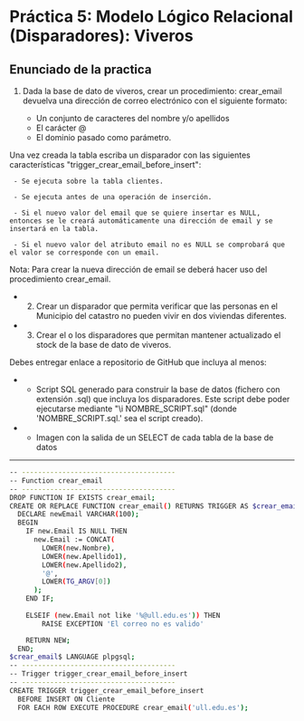 # Práctica 5: Modelo Lógico Relacional (Disparadores): Viveros

## Enunciado de la practica

1. Dada la base de dato de viveros, crear un procedimiento: crear_email devuelva una dirección de correo electrónico con el siguiente formato:

    * Un conjunto de caracteres del nombre y/o apellidos
    * El carácter @
    * El dominio pasado como parámetro.

Una vez creada la tabla escriba un disparador con las siguientes características "trigger_crear_email_before_insert":
    
     - Se ejecuta sobre la tabla clientes.
        
     - Se ejecuta antes de una operación de inserción.
        
     - Si el nuevo valor del email que se quiere insertar es NULL, entonces se le creará automáticamente una dirección de email y se insertará en la tabla.
        
     - Si el nuevo valor del atributo email no es NULL se comprobará que el valor se corresponde con un email.

Nota: Para crear la nueva dirección de email se deberá hacer uso del procedimiento crear_email.

* 2. Crear un disparador que permita verificar que las personas en el Municipio del catastro no pueden vivir en dos viviendas diferentes.

* 3. Crear el o los disparadores que permitan mantener actualizado el stock de la base de dato de viveros.

Debes entregar enlace a repositorio de GitHub que incluya al menos:

* - Script SQL generado para construir la base de datos (fichero con extensión .sql) que incluya los disparadores. Este script debe poder ejecutarse mediante "\i NOMBRE_SCRIPT.sql" (donde 'NOMBRE_SCRIPT.sql.' sea el script creado).  

* - Imagen con la salida de un SELECT de cada tabla de la base de datos

------------------------------------------------------------------------------------------------------------------------------------------------------------------

```bash
-- --------------------------------------
-- Function crear_email
-- --------------------------------------
DROP FUNCTION IF EXISTS crear_email;
CREATE OR REPLACE FUNCTION crear_email() RETURNS TRIGGER AS $crear_email$
  DECLARE newEmail VARCHAR(100);
  BEGIN
    IF new.Email IS NULL THEN
      new.Email := CONCAT(
        LOWER(new.Nombre),
        LOWER(new.Apellido1),
        LOWER(new.Apellido2),
        '@',
        LOWER(TG_ARGV[0])
      );
    END IF;
    
    ELSEIF (new.Email not like '%@ull.edu.es')) THEN
        RAISE EXCEPTION 'El correo no es valido'

    RETURN NEW;
  END;
$crear_email$ LANGUAGE plpgsql;
-- --------------------------------------
-- Trigger trigger_crear_email_before_insert
-- --------------------------------------
CREATE TRIGGER trigger_crear_email_before_insert
  BEFORE INSERT ON Cliente
  FOR EACH ROW EXECUTE PROCEDURE crear_email('ull.edu.es');
```


